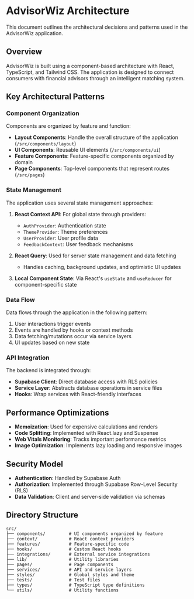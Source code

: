 
# AdvisorWiz Architecture

This document outlines the architectural decisions and patterns used in the AdvisorWiz application.

## Overview

AdvisorWiz is built using a component-based architecture with React, TypeScript, and Tailwind CSS. The application is designed to connect consumers with financial advisors through an intelligent matching system.

## Key Architectural Patterns

### Component Organization

Components are organized by feature and function:
- **Layout Components**: Handle the overall structure of the application (`/src/components/layout`)
- **UI Components**: Reusable UI elements (`/src/components/ui`)
- **Feature Components**: Feature-specific components organized by domain
- **Page Components**: Top-level components that represent routes (`/src/pages`)

### State Management

The application uses several state management approaches:
1. **React Context API**: For global state through providers:
   - `AuthProvider`: Authentication state
   - `ThemeProvider`: Theme preferences
   - `UserProvider`: User profile data
   - `FeedbackContext`: User feedback mechanisms

2. **React Query**: Used for server state management and data fetching
   - Handles caching, background updates, and optimistic UI updates

3. **Local Component State**: Via React's `useState` and `useReducer` for component-specific state

### Data Flow

Data flows through the application in the following pattern:
1. User interactions trigger events
2. Events are handled by hooks or context methods
3. Data fetching/mutations occur via service layers
4. UI updates based on new state

### API Integration

The backend is integrated through:
- **Supabase Client**: Direct database access with RLS policies
- **Service Layer**: Abstracts database operations in service files
- **Hooks**: Wrap services with React-friendly interfaces

## Performance Optimizations

- **Memoization**: Used for expensive calculations and renders
- **Code Splitting**: Implemented with React.lazy and Suspense
- **Web Vitals Monitoring**: Tracks important performance metrics
- **Image Optimization**: Implements lazy loading and responsive images

## Security Model

- **Authentication**: Handled by Supabase Auth
- **Authorization**: Implemented through Supabase Row-Level Security (RLS)
- **Data Validation**: Client and server-side validation via schemas

## Directory Structure

```
src/
├── components/         # UI components organized by feature
├── context/            # React context providers
├── features/           # Feature-specific code
├── hooks/              # Custom React hooks
├── integrations/       # External service integrations
├── lib/                # Utility libraries
├── pages/              # Page components
├── services/           # API and service layers
├── styles/             # Global styles and theme
├── tests/              # Test files
├── types/              # TypeScript type definitions
└── utils/              # Utility functions
```
